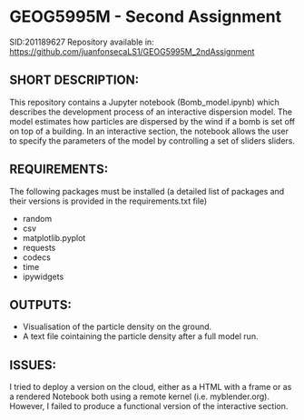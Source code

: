 # GEOG5995M - Second Assignment
SID:201189627
Repository available in: https://github.com/juanfonsecaLS1/GEOG5995M_2ndAssignment

## SHORT DESCRIPTION:
This repository contains a Jupyter notebook (Bomb_model.ipynb) which describes the development process of an interactive dispersion model. The model estimates how particles are dispersed by the wind if a bomb is set off on top of a building. In an interactive section, the notebook allows the user to specify the parameters of the model by controlling a set of sliders sliders. 

## REQUIREMENTS:
The following packages must be installed (a detailed list of packages and their versions is provided in the requirements.txt file)
- random
- csv
- matplotlib.pyplot
- requests
- codecs
- time
- ipywidgets

## OUTPUTS:
- Visualisation of the particle density on the ground.
- A text file cointaining the particle density after a full model run.

## ISSUES:
I tried to deploy a version on the cloud, either as a HTML with a frame or as a rendered Notebook both using a remote kernel (i.e. myblender.org). However, I failed to produce a functional version of the interactive section. 
